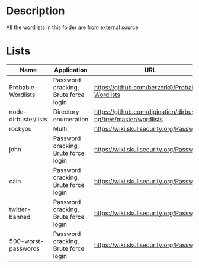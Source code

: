 # Description
All the wordlists in this folder are from external source
# Lists
| Name | Application | URL |
| ---- | ---- | ---- |
| Probable-Wordlists | Password cracking, Brute force login | https://github.com/berzerk0/Probable-Wordlists |
| node-dirbuster/lists | Directory enumeration | https://github.com/digination/dirbuster-ng/tree/master/wordlists |
| rockyou | Multi | https://wiki.skullsecurity.org/Passwords |
| john | Password cracking, Brute force login  | https://wiki.skullsecurity.org/Passwords |
| cain | Password cracking, Brute force login | https://wiki.skullsecurity.org/Passwords |
| twitter-banned | Password cracking, Brute force login | https://wiki.skullsecurity.org/Passwords |
| 500-worst-passwords | Password cracking, Brute force login | https://wiki.skullsecurity.org/Passwords |